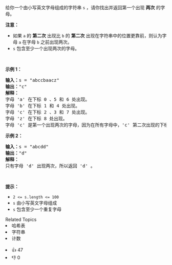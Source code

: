 <p>给你一个由小写英文字母组成的字符串 <code>s</code> ，请你找出并返回第一个出现 <strong>两次</strong> 的字母。</p>

<p><strong>注意：</strong></p>

<ul> 
 <li>如果 <code>a</code> 的 <strong>第二次</strong> 出现比 <code>b</code> 的 <strong>第二次</strong> 出现在字符串中的位置更靠前，则认为字母 <code>a</code> 在字母 <code>b</code> 之前出现两次。</li> 
 <li><code>s</code> 包含至少一个出现两次的字母。</li> 
</ul>

<p>&nbsp;</p>

<p><strong>示例 1：</strong></p>

<pre><strong>输入：</strong>s = "abccbaacz"
<strong>输出：</strong>"c"
<strong>解释：</strong>
字母 'a' 在下标 0 、5 和 6 处出现。
字母 'b' 在下标 1 和 4 处出现。
字母 'c' 在下标 2 、3 和 7 处出现。
字母 'z' 在下标 8 处出现。
字母 'c' 是第一个出现两次的字母，因为在所有字母中，'c' 第二次出现的下标是最小的。
</pre>

<p><strong>示例 2：</strong></p>

<pre><strong>输入：</strong>s = "abcdd"
<strong>输出：</strong>"d"
<strong>解释：</strong>
只有字母 'd' 出现两次，所以返回 'd' 。
</pre>

<p>&nbsp;</p>

<p><strong>提示：</strong></p>

<ul> 
 <li><code>2 &lt;= s.length &lt;= 100</code></li> 
 <li><code>s</code> 由小写英文字母组成</li> 
 <li><code>s</code> 包含至少一个重复字母</li> 
</ul>

<div><div>Related Topics</div><div><li>哈希表</li><li>字符串</li><li>计数</li></div></div><br><div><li>👍 47</li><li>👎 0</li></div>